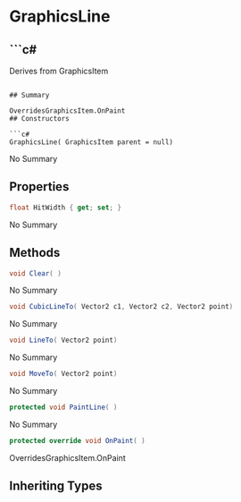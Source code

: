 # GraphicsLine

## ```c#
Derives from GraphicsItem
```

## Summary

OverridesGraphicsItem.OnPaint
## Constructors

```c#
GraphicsLine( GraphicsItem parent = null) 
```
No Summary
## Properties

```c#
float HitWidth { get; set; } 
```
No Summary
## Methods

```c#
void Clear( ) 
```
No Summary
```c#
void CubicLineTo( Vector2 c1, Vector2 c2, Vector2 point) 
```
No Summary
```c#
void LineTo( Vector2 point) 
```
No Summary
```c#
void MoveTo( Vector2 point) 
```
No Summary
```c#
protected void PaintLine( ) 
```
No Summary
```c#
protected override void OnPaint( ) 
```
OverridesGraphicsItem.OnPaint
## Inheriting Types


